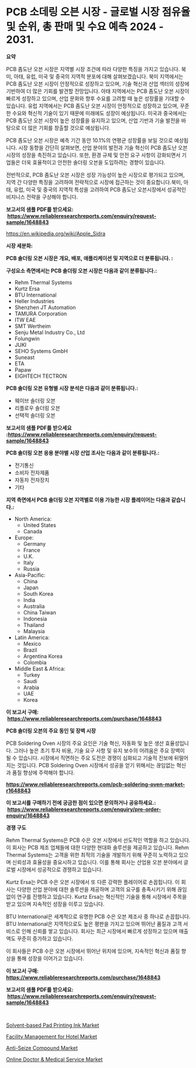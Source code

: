 <p><h1>PCB 소데링 오븐 시장 - 글로벌 시장 점유율 및 순위, 총 판매 및 수요 예측 2024 - 2031.</h1></p><p><strong>요약</strong></p>
<p><p>PCB 좀도난 오븐 시장은 지역별 시장 조건에 따라 다양한 특징을 가지고 있습니다. 북미, 아태, 유럽, 미국 및 중국의 지역적 분포에 대해 살펴보겠습니다. 북미 지역에서는 PCB 좀도난 오븐 시장이 안정적으로 성장하고 있으며, 기술 혁신과 산업 섹터의 성장에 기반하여 더 많은 기회를 발견할 전망입니다. 아태 지역에서는 PCB 좀도난 오븐 시장이 빠르게 성장하고 있으며, 산업 문화와 향후 수요를 고려할 때 높은 성장률을 기대할 수 있습니다. 유럽 지역에서는 PCB 좀도난 오븐 시장이 안정적으로 성장하고 있으며, 꾸준한 수요와 혁신적 기술이 있기 때문에 미래에도 성장이 예상됩니다. 미국과 중국에서는 PCB 좀도난 오븐 시장이 높은 성장률을 유지하고 있으며, 산업 기반과 기술 발전을 바탕으로 더 많은 기회를 창출할 것으로 예상됩니다.</p><p>PCB 좀도난 오븐 시장은 예측 기간 동안 10.1%의 연평균 성장률을 보일 것으로 예상됩니다. 시장 동향을 간단히 살펴보면, 산업 분야의 발전과 기술 혁신이 PCB 좀도난 오븐 시장의 성장을 촉진하고 있습니다. 또한, 환경 규제 및 안전 요구 사항이 강화되면서 기업들은 더욱 효율적이고 안전한 솔더링 오븐을 도입하려는 경향이 있습니다.</p><p>전반적으로, PCB 좀도난 오븐 시장은 성장 가능성이 높은 시장으로 평가되고 있으며, 지역 간 다양한 특징을 고려하여 전략적으로 시장에 접근하는 것이 중요합니다.북미, 아태, 유럽, 미국 및 중국의 지역적 특성을 고려하여 PCB 좀도난 오븐시장에서 성공적인 비지니스 전략을 구상해야 합니다.</p></p>
<p><strong>보고서의 샘플 PDF를 받으세요: &nbsp;<a href="https://www.reliableresearchreports.com/enquiry/request-sample/1648843">https://www.reliableresearchreports.com/enquiry/request-sample/1648843</a></strong></p>
<p><a href="https://en.wikipedia.org/wiki/Apple_Sidra">https://en.wikipedia.org/wiki/Apple_Sidra</a></p>
<p><strong>시장 세분화:</strong></p>
<p><strong> PCB 솔더링 오븐 시장은 개요, 배포, 애플리케이션 및 지역으로 더 분류됩니다. :</strong></p>
<p><strong>구성요소 측면에서는 PCB 솔더링 오븐 시장은 다음과 같이 분류됩니다.:</strong></p>
<p><ul><li>Rehm Thermal Systems</li><li>Kurtz Ersa</li><li>BTU International</li><li>Heller Industries</li><li>Shenzhen JT Automation</li><li>TAMURA Corporation</li><li>ITW EAE</li><li>SMT Wertheim</li><li>Senju Metal Industry Co., Ltd</li><li>Folungwin</li><li>JUKI</li><li>SEHO Systems GmbH</li><li>Suneast</li><li>ETA</li><li>Papaw</li><li>EIGHTECH TECTRON</li></ul></p>
<p><strong> PCB 솔더링 오븐 유형별 시장 분석은 다음과 같이 분류됩니다.:</strong></p>
<p><ul><li>웨이브 솔더링 오븐</li><li>리플로우 솔더링 오븐</li><li>선택적 솔더링 오븐</li></ul></p>
<p><strong>보고서의 샘플 PDF를 받으세요 :<a href="https://www.reliableresearchreports.com/enquiry/request-sample/1648843">https://www.reliableresearchreports.com/enquiry/request-sample/1648843</a></strong></p>
<p><strong> PCB 솔더링 오븐 응용 분야별 시장 산업 조사는 다음과 같이 분류됩니다.:</strong></p>
<p><ul><li>전기통신</li><li>소비자 전자제품</li><li>자동차 전자장치</li><li>기타</li></ul></p>
<p><strong>지역 측면에서 PCB 솔더링 오븐 지역별로 이용 가능한 시장 플레이어는 다음과 같습니다.:</strong></p>
<p><ul>
    <li>
        North America:
        <ul>
            <li>United States</li>
            <li>Canada</li>
        </ul>
    </li>
    <li>
        Europe:
        <ul>
            <li>Germany</li>
            <li>France</li>
            <li>U.K.</li>
            <li>Italy</li>
            <li>Russia</li>
        </ul>
    </li>
    <li>
        Asia-Pacific:
        <ul>
            <li>China</li>
            <li>Japan</li>
            <li>South Korea</li>
            <li>India</li>
            <li>Australia</li>
            <li>China Taiwan</li>
            <li>Indonesia</li>
            <li>Thailand</li>
            <li>Malaysia</li>
        </ul>
    </li>
    <li>
        Latin America:
        <ul>
            <li>Mexico</li>
            <li>Brazil</li>
            <li>Argentina Korea</li>
            <li>Colombia</li>
        </ul>
    </li>
    <li>
        Middle East & Africa:
        <ul>
            <li>Turkey</li>
            <li>Saudi</li>
            <li>Arabia</li>
            <li>UAE</li>
            <li>Korea</li>
        </ul>
    </li>
    </ul></p>
<p><strong>이 보고서 구매: &nbsp;<a href="https://www.reliableresearchreports.com/purchase/1648843">https://www.reliableresearchreports.com/purchase/1648843</a></strong></p>
<p><strong>PCB 솔더링 오븐의 주요 동인 및 장벽 시장</strong></p>
<p><p>PCB Soldering Oven 시장의 주요 요인은 기술 혁신, 자동화 및 높은 생산 효율성입니다. 그러나 높은 초기 투자 비용, 기술 요구 사항 및 유지 보수의 어려움은 주요 장벽이 될 수 있습니다. 시장에서 직면하는 주요 도전은 경쟁이 심화되고 기술적 진보에 뒤떨어지는 것입니다. PCB Soldering Oven 시장에서 성공을 얻기 위해서는 끊임없는 혁신과 품질 향상에 주력해야 합니다.</p></p>
<p><strong><a href="https://www.reliableresearchreports.com/pcb-soldering-oven-market-r1648843">https://www.reliableresearchreports.com/pcb-soldering-oven-market-r1648843</a></strong></p>
<p><strong>이 보고서를 구매하기 전에 궁금한 점이 있으면 문의하거나 공유하세요.: &nbsp;<a href="https://www.reliableresearchreports.com/enquiry/pre-order-enquiry/1648843">https://www.reliableresearchreports.com/enquiry/pre-order-enquiry/1648843</a></strong></p>
<p><strong>경쟁 구도</strong></p>
<p><p>Rehm Thermal Systems은 PCB 수은 오븐 시장에서 선도적인 역할을 하고 있습니다. 이 회사는 PCB 제조 업체들에 대한 다양한 현대화 솔루션을 제공하고 있습니다. Rehm Thermal Systems는 고객을 위한 최적의 기술을 개발하기 위해 꾸준히 노력하고 있으며 신뢰성과 효율성을 중요시하고 있습니다. 이를 통해 회사는 산업용 오븐 분야에서 글로벌 시장에서 성공적으로 경쟁하고 있습니다.</p><p>Kurtz Ersa는 PCB 수은 오븐 시장에서 또 다른 강력한 플레이어로 손꼽힙니다. 이 회사는 다양한 산업 분야에 대한 솔루션을 제공하며 고객의 요구를 충족시키기 위해 끊임없이 연구를 진행하고 있습니다. Kurtz Ersa는 혁신적인 기술을 통해 시장에서 주목을 받고 있으며 지속적인 성장을 이루고 있습니다.</p><p>BTU International은 세계적으로 유명한 PCB 수은 오븐 제조사 중 하나로 손꼽힙니다. BTU International은 지역적으로도 높은 평판을 가지고 있으며 뛰어난 품질과 고객 서비스로 인해 신뢰를 쌓고 있습니다. 회사는 최근 시장에서 빠르게 성장하고 있으며 매출액도 꾸준히 증가하고 있습니다.</p><p>이 회사들은 PCB 수은 오븐 시장에서 뛰어난 위치에 있으며, 지속적인 혁신과 품질 향상을 통해 성장을 이어가고 있습니다.</p></p>
<p><strong>이 보고서 구매: &nbsp; <a href="https://www.reliableresearchreports.com/purchase/1648843">https://www.reliableresearchreports.com/purchase/1648843</a></strong></p>
<p><strong>보고서의 샘플 PDF를 받으세요: &nbsp;<a href="https://www.reliableresearchreports.com/enquiry/request-sample/1648843">https://www.reliableresearchreports.com/enquiry/request-sample/1648843</a></strong><strong></strong></p>
<p>&nbsp;</p>
<p><p><a href="https://github.com/AidaLakin1908/Market-Research-Report-List-1/blob/main/solvent-based-pad-printing-ink-market.md">Solvent-based Pad Printing Ink Market</a></p><p><a href="https://issuu.com/reportprime-2/docs/facility-management-for-hotel-market-size-2030.ppt">Facility Management for Hotel Market</a></p><p><a href="https://github.com/valeriecruz651/Market-Research-Report-List-1/blob/main/anti-seize-compound-market.md">Anti-Seize Compound Market</a></p><p><a href="https://issuu.com/reportprime-2/docs/online-doctor-medical-service-market-size-2030.ppt">Online Doctor & Medical Service Market</a></p></p>